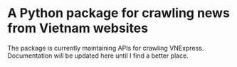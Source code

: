# A Python package for crawling news from Vietnam websites
The package is currently maintaining APIs for crawling VNExpress. Documentation will be updated here until I find a better place.
